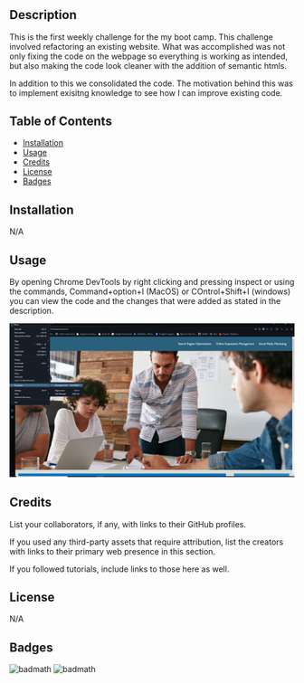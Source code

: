 # <Horiseon-Webpage-Refactoring>

## Description

This is the first weekly challenge for the my boot camp. This challenge involved refactoring an existing website. What was accomplished was not only fixing the code on the webpage so everything is working as intended, but also making the code look cleaner with the addition of semantic htmls. 

In addition to this we consolidated the code. The motivation behind this was to implement exisitng knowledge to see how I can improve existing code.

## Table of Contents 

- [Installation](#installation)
- [Usage](#usage)
- [Credits](#credits)
- [License](#license)
- [Badges](#badges)

## Installation

N/A

## Usage

By opening Chrome DevTools by right clicking and pressing inspect or using the commands, Command+option+I (MacOS) or COntrol+Shift+I (windows) you can view the code and the changes that were added as stated in the description. 

![alt text](./assets/images/screenshot.png)


## Credits

List your collaborators, if any, with links to their GitHub profiles.

If you used any third-party assets that require attribution, list the creators with links to their primary web presence in this section.

If you followed tutorials, include links to those here as well.

## License

N/A

## Badges
![badmath](https://img.shields.io/github/stars/TheIPM/Horiseon-Webpage-Refactoring?style=plastic) ![badmath](https://img.shields.io/github/followers/TheIPM)
